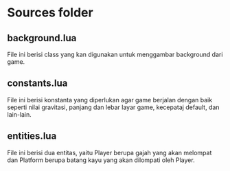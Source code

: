# Sources folder

## background.lua

File ini berisi class yang kan digunakan untuk menggambar background dari game.

## constants.lua

File ini berisi konstanta yang diperlukan agar game berjalan dengan baik
seperti nilai gravitasi, panjang dan lebar layar game, kecepataj default,
dan lain-lain.

## entities.lua

File ini berisi dua entitas, yaitu Player berupa gajah yang akan melompat
dan Platform berupa batang kayu yang akan dilompati oleh Player.
